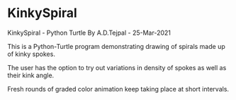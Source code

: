 # KinkySpiral
KinkySpiral - Python Turtle
By A.D.Tejpal - 25-Mar-2021

This is a Python-Turtle program demonstrating drawing of spirals made up of kinky spokes.

The user has the option to try out variations in density of spokes as well as their kink angle.

Fresh rounds of graded color animation keep taking place at short intervals.
